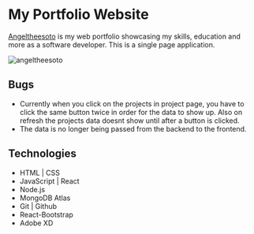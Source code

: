 # My Portfolio Website

<!-- Npm packages | Shorthand react component boilerplate [rafce]
Backend --
[dotenv] - Loads environment variables from a .env file.
[express] - is a back end web application framework for building RESTful APIs with Node.js
[nodemon] - It simply restarts the node application whenever it observes the changes in the file present in the working directory of your project.
[concurrently] - lets you run frontend and backend with one command.npm run start.
[cors] - CORS is a node.js package for providing a Connect/Express middleware that can be used to enable CORS with various options.
[mongoose] - Provides everything that lets us connect to mongoDB.
[] -

Frontend --
[bootstrap react-bootstrap] - used for fast styling
[emailjs-com] - used to send emails in the form.
[mapbox-gl maplibre-gl react-map-gl] - works with the maps
[react-scroll react-scroll-motion] - effects on scroll into view
[react-toastify] - makes a toast appear when form is submited
[react-router-dom] - lets you change content on click in page.
[axios] - links backend and frontend. Makes api calls easy.
[] -
-->

[Angeltheesoto]([angeltheesoto.com](https://www.angeltheesoto.com/)) is my web portfolio showcasing my skills, education and more as a software developer. This is a single page application.

![angeltheesoto](./frontend/angeltheesoto.png)

## Bugs

- Currently when you click on the projects in project page, you have to click the same button twice in order for the data to show up. Also on refresh the projects data doesnt show until after a button is clicked.
- The data is no longer being passed from the backend to the frontend.

## Technologies

- HTML | CSS
- JavaScript | React
- Node.js
- MongoDB Atlas
- Git | Github
- React-Bootstrap
- Adobe XD
